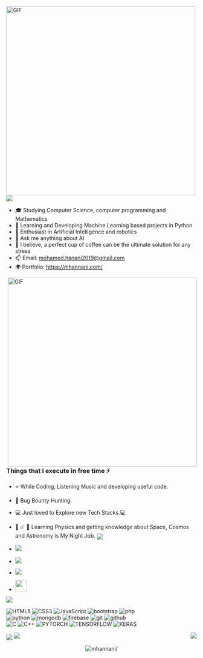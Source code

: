 <img align="left" alt="GIF" src="gif3.gif" width="500"/>
<img align="center" src="about.png?raw=true"/>

- 🎓 Studying Computer Science, computer programming and Mathematics
- 🔭 Learning and Developing Machine Learning based projects in Python
- 🌱 Enthusiast in Artificial Intelligence and robotics
- 💬 Ask me anything about AI
- 🍵 I believe, a perfect cup of coffee can be the ultimate solution for any stress
- 📫 Email: mohamed.hanani2019@gmail.com
- 🌍 Portfolio: https://mhannani.com/

<img align="right" alt="GIF" src="data-science.gif" width="500"/>


##
### Things that I execute in free time ⚡
- ⭐️ While Coding, Listening Music and developing useful code.
- :closed_lock_with_key: Bug Bounty Hunting.
- :computer: Just loved to Explore new Tech Stacks.💻
- 🌌 ☄️ 🔭 Learning Physics and getting knowledge about Space, Cosmos and Astronomy is My Night Job.
  <img align="center" src="connect.png?raw=true"/>

- <a href="https://www.instagram.com/m__hannani/">
  <img src="https://img.shields.io/badge/instagram%20@m__hannani-DD2476?style=for-the-badge&logo=instagram&logoColor=white"/>
  </a>
- <a href="https://www.facebook.com/Mohamed.Hannanii/"><img src="https://img.shields.io/badge/facebook%20@Mohamed.Hannanii-DD2476?style=for-the-badge&logo=facebook&logoColor=white"/></a>
- <a href="https://twitter.com/Mohamed_Hanani4"><img src="https://img.shields.io/badge/twitter%20@Mohamed_Hanani4-DD2476?style=for-the-badge&logo=twitter&logoColor=white"/></a>
- <a href="https://www.linkedin.com/in/hannani/"><img height="30px" src="https://img.shields.io/badge/My%20Linkedin:%20hannani-DD2476?style=for-the-badge&logo=linkedin&logoColor=white"/></a>

<img align="center" src="skills.png?raw=true">

![HTML5](https://img.shields.io/badge/html%205-grey?style=for-the-badge&logo=html5&logoColor=white&labelColor=8E2DE2)
![CSS3](https://img.shields.io/badge/css%203-grey?style=for-the-badge&logo=css3&logoColor=white&labelColor=8E2DE2)
![JavaScript](https://img.shields.io/badge/-JavaScript-grey?style=for-the-badge&logo=javascript&logoColor=white&labelColor=8E2DE2)
![bootstrap](https://img.shields.io/badge/-bootstrap-grey?style=for-the-badge&logo=bootstrap&logoColor=white&labelColor=8E2DE2)
![php](https://img.shields.io/badge/-php-grey?style=for-the-badge&logo=php&logoColor=white&labelColor=8E2DE2)
<br>
![python](https://img.shields.io/badge/-python-grey?style=for-the-badge&logo=python&logoColor=white&labelColor=8E2DE2)
![mongodb](https://img.shields.io/badge/-mongodb-grey?style=for-the-badge&logo=mongodb&logoColor=white&labelColor=8E2DE2)
![firebase](https://img.shields.io/badge/-firebase-grey?style=for-the-badge&logo=firebase&logoColor=white&labelColor=8E2DE2)
![git](https://img.shields.io/badge/-git-grey?style=for-the-badge&logo=git&logoColor=white&labelColor=8E2DE2)
![github](https://img.shields.io/badge/-github-grey?style=for-the-badge&logo=github&logoColor=white&labelColor=8E2DE2)
<br>
![C](https://img.shields.io/badge/-c-grey?style=for-the-badge&logo=C&logoColor=white&labelColor=8E2DE2)
![C++](https://img.shields.io/badge/-C++-grey?style=for-the-badge&logo=C%2B%2B&logoColor=white&labelColor=8E2DE2)
![PYTORCH](https://img.shields.io/badge/-PYTORCH-grey?style=for-the-badge&logo=PYTORCH&logoColor=white&labelColor=8E2DE2)
![TENSORFLOW](https://img.shields.io/badge/-TENSORFLOW-grey?style=for-the-badge&logo=TENSORFLOW&logoColor=white&labelColor=8E2DE2)
![KERAS](https://img.shields.io/badge/-KERAS-grey?style=for-the-badge&logo=KERAS&logoColor=white&labelColor=8E2DE2)


<img align="center" src="git.png?raw=true"/>
<img align="right" src="https://github-readme-stats.vercel.app/api/top-langs/?username=mhannani&theme=radical&&count_private=true&title_color=8E2DE2&text_color=fff"/>
<img src="https://github-readme-stats.vercel.app/api?username=mhannani&show_icons=true&count_private=true&bg_color=30,e94393,6e25db&title_color=fff&text_color=fff&icon_color=8E2DE2">


<p align="center">
<img src=https://komarev.com/ghpvc/?username=mhannani alt=mhannani/>
</p>



